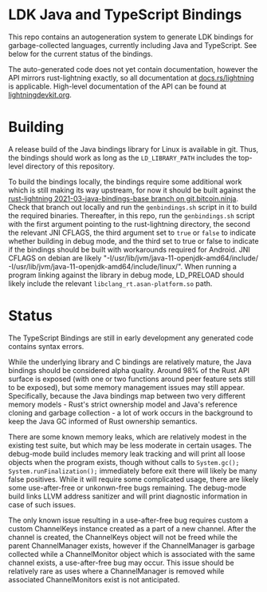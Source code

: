 LDK Java and TypeScript Bindings
================================

This repo contains an autogeneration system to generate LDK bindings for garbage-collected languages, currently including Java and TypeScript. See below for the current status of the bindings.

The auto-generated code does not yet contain documentation, however the API mirrors rust-lightning exactly, so all documentation at [docs.rs/lightning](https://docs.rs/lightning) is applicable. High-level documentation of the API can be found at [lightningdevkit.org](https://lightningdevkit.org).

Building
========

A release build of the Java bindings library for Linux is available in git. Thus, the bindings should work as long as the `LD_LIBRARY_PATH` includes the top-level directory of this repository.

To build the bindings locally, the bindings require some additional work which is still making its way upstream, for now it should be built against the [rust-lightning 2021-03-java-bindings-base branch on git.bitcoin.ninja](https://git.bitcoin.ninja/?p=rust-lightning;a=shortlog;h=refs/heads/2021-03-java-bindings-base). Check that branch out locally and run the `genbindings.sh` script in it to build the required binaries. Thereafter, in this repo, run the `genbindings.sh` script with the first argument pointing to the rust-lightning directory, the second the relevant JNI CFLAGS, the third argument set to `true` or `false` to indicate whether building in debug mode, and the third set to true or false to indicate if the bindings should be built with workarounds required for Android. JNI CFLAGS on debian are likely "-I/usr/lib/jvm/java-11-openjdk-amd64/include/ -I/usr/lib/jvm/java-11-openjdk-amd64/include/linux/". When running a program linking against the library in debug mode, LD_PRELOAD should likely include the relevant `libclang_rt.asan-platform.so` path.

Status
======

The TypeScript Bindings are still in early development any generated code contains syntax errors.

While the underlying library and C bindings are relatively mature, the Java bindings should be considered alpha quality. Around 98% of the Rust API surface is exposed (with one or two functions around peer feature sets still to be exposed), but some memory management issues may still appear. Specifically, because the Java bindings map between two very different memory models - Rust's strict ownership model and Java's reference cloning and garbage collection - a lot of work occurs in the background to keep the Java GC informed of Rust ownership semantics.

There are some known memory leaks, which are relatively modest in the existing test suite, but which may be less moderate in certain usages. The debug-mode build includes memory leak tracking and will print all loose objects when the program exists, though without calls to `System.gc(); System.runFinalization();` immediately before exit there will likely be many false positives. While it will require some complicated usage, there are likely some use-after-free or unkonwn-free bugs remaining. The debug-mode build links LLVM address sanitizer and will print diagnostic information in case of such issues.

The only known issue resulting in a use-after-free bug requires custom a custom ChannelKeys instance created as a part of a new channel. After the channel is created, the ChannelKeys object will not be freed while the parent ChannelManager exists, however if the ChannelManager is garbage collected while a ChannelMonitor object which is associated with the same channel exists, a use-after-free bug may occur. This issue should be relatively rare as uses where a ChannelManager is removed while associated ChannelMonitors exist is not anticipated.
